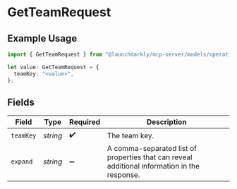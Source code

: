 # GetTeamRequest

## Example Usage

```typescript
import { GetTeamRequest } from "@launchdarkly/mcp-server/models/operations";

let value: GetTeamRequest = {
  teamKey: "<value>",
};
```

## Fields

| Field                                                                                        | Type                                                                                         | Required                                                                                     | Description                                                                                  |
| -------------------------------------------------------------------------------------------- | -------------------------------------------------------------------------------------------- | -------------------------------------------------------------------------------------------- | -------------------------------------------------------------------------------------------- |
| `teamKey`                                                                                    | *string*                                                                                     | :heavy_check_mark:                                                                           | The team key.                                                                                |
| `expand`                                                                                     | *string*                                                                                     | :heavy_minus_sign:                                                                           | A comma-separated list of properties that can reveal additional information in the response. |